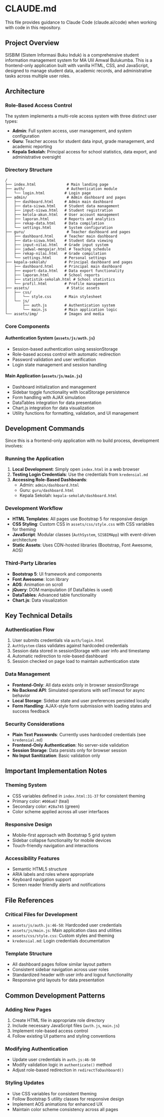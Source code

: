 # CLAUDE.md

This file provides guidance to Claude Code (claude.ai/code) when working with code in this repository.

## Project Overview

SISBIM (Sistem Informasi Buku Induk) is a comprehensive student information management system for MA Ulil Amwal Bulukumba. This is a frontend-only application built with vanilla HTML, CSS, and JavaScript, designed to manage student data, academic records, and administrative tasks across multiple user roles.

## Architecture

### Role-Based Access Control
The system implements a multi-role access system with three distinct user types:
- **Admin**: Full system access, user management, and system configuration
- **Guru**: Teacher access for student data input, grade management, and academic reporting
- **Kepala Sekolah**: Principal access for school statistics, data export, and administrative oversight

### Directory Structure
```
/
├── index.html              # Main landing page
├── auth/                   # Authentication module
│   └── login.html         # Login page
├── admin/                  # Admin dashboard and pages
│   ├── dashboard.html     # Admin main dashboard
│   ├── data-siswa.html    # Student data management
│   ├── input-siswa.html   # Student registration
│   ├── kelola-akun.html   # User account management
│   ├── laporan.html       # Reports and analytics
│   ├── rekap-data.html    # Data compilation
│   └── settings.html      # System configuration
├── guru/                   # Teacher dashboard and pages
│   ├── dashboard.html     # Teacher main dashboard
│   ├── data-siswa.html    # Student data viewing
│   ├── input-nilai.html   # Grade input system
│   ├── jadwal-mengajar.html # Teaching schedule
│   ├── rekap-nilai.html   # Grade compilation
│   └── settings.html      # Personal settings
├── kepala-sekolah/        # Principal dashboard and pages
│   ├── dashboard.html     # Principal main dashboard
│   ├── export-data.html   # Data export functionality
│   ├── laporan.html       # School reports
│   ├── statistik-sekolah.html # School statistics
│   └── profil.html        # Profile management
├── assets/                 # Static assets
│   ├── css/
│   │   └── style.css      # Main stylesheet
│   └── js/
│       ├── auth.js        # Authentication system
│       └── main.js        # Main application logic
└── assets/img/            # Images and media
```

### Core Components

#### Authentication System (`assets/js/auth.js`)
- Session-based authentication using sessionStorage
- Role-based access control with automatic redirection
- Password validation and user verification
- Login state management and session handling

#### Main Application (`assets/js/main.js`)
- Dashboard initialization and management
- Sidebar toggle functionality with localStorage persistence
- Form handling with AJAX simulation
- DataTables integration for data presentation
- Chart.js integration for data visualization
- Utility functions for formatting, validation, and UI management

## Development Commands

Since this is a frontend-only application with no build process, development involves:

### Running the Application
1. **Local Development**: Simply open `index.html` in a web browser
2. **Testing Login Credentials**: Use the credentials from `kredensial.md`
3. **Accessing Role-Based Dashboards**:
   - Admin: `admin/dashboard.html`
   - Guru: `guru/dashboard.html`
   - Kepala Sekolah: `kepala-sekolah/dashboard.html`

### Development Workflow
- **HTML Templates**: All pages use Bootstrap 5 for responsive design
- **CSS Styling**: Custom CSS in `assets/css/style.css` with CSS variables for theming
- **JavaScript**: Modular classes (`AuthSystem`, `SISBIMApp`) with event-driven architecture
- **Static Assets**: Uses CDN-hosted libraries (Bootstrap, Font Awesome, AOS)

### Third-Party Libraries
- **Bootstrap 5**: UI framework and components
- **Font Awesome**: Icon library
- **AOS**: Animation on scroll
- **jQuery**: DOM manipulation (if DataTables is used)
- **DataTables**: Advanced table functionality
- **Chart.js**: Data visualization

## Key Technical Details

### Authentication Flow
1. User submits credentials via `auth/login.html`
2. `AuthSystem` class validates against hardcoded credentials
3. Session data stored in sessionStorage with user info and timestamp
4. Automatic redirection to role-based dashboard
5. Session checked on page load to maintain authentication state

### Data Management
- **Frontend-Only**: All data exists only in browser sessionStorage
- **No Backend API**: Simulated operations with setTimeout for async behavior
- **Local Storage**: Sidebar state and user preferences persisted locally
- **Form Handling**: AJAX-style form submission with loading states and success feedback

### Security Considerations
- **Plain Text Passwords**: Currently uses hardcoded credentials (see `kredensial.md`)
- **Frontend-Only Authentication**: No server-side validation
- **Session Storage**: Data persists only for browser session
- **No Input Sanitization**: Basic validation only

## Important Implementation Notes

### Theming System
- CSS variables defined in `index.html:31-37` for consistent theming
- Primary color: `#006a67` (teal)
- Secondary color: `#28a745` (green)
- Color scheme applied across all user interfaces

### Responsive Design
- Mobile-first approach with Bootstrap 5 grid system
- Sidebar collapse functionality for mobile devices
- Touch-friendly navigation and interactions

### Accessibility Features
- Semantic HTML5 structure
- ARIA labels and roles where appropriate
- Keyboard navigation support
- Screen reader friendly alerts and notifications

## File References

### Critical Files for Development
- `assets/js/auth.js:46-50`: Hardcoded user credentials
- `assets/js/main.js`: Main application class and utilities
- `assets/css/style.css`: Custom styles and theming
- `kredensial.md`: Login credentials documentation

### Template Structure
- All dashboard pages follow similar layout pattern
- Consistent sidebar navigation across user roles
- Standardized header with user info and logout functionality
- Responsive grid layouts for data presentation

## Common Development Patterns

### Adding New Pages
1. Create HTML file in appropriate role directory
2. Include necessary JavaScript files (`auth.js`, `main.js`)
3. Implement role-based access control
4. Follow existing UI patterns and styling conventions

### Modifying Authentication
- Update user credentials in `auth.js:46-50`
- Modify validation logic in `authenticate()` method
- Adjust role-based redirection in `redirectToDashboard()`

### Styling Updates
- Use CSS variables for consistent theming
- Follow Bootstrap 5 utility classes for responsive design
- Implement AOS animations for enhanced UX
- Maintain color scheme consistency across all pages